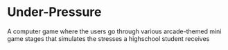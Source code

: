 # Under-Pressure
A computer game where the users go through various arcade-themed mini game stages that simulates the stresses a highschool student receives
